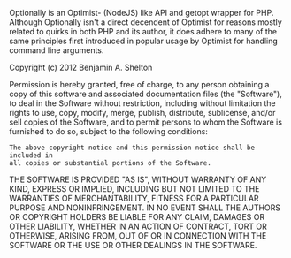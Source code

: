 Optionally is an Optimist- (NodeJS) like API and getopt wrapper for PHP.
Although Optionally isn't a direct decendent of Optimist for reasons mostly
related to quirks in both PHP and its author, it does adhere to many of the same
principles first introduced in popular usage by Optimist for handling command
line arguments.

Copyright (c) 2012 Benjamin A. Shelton

Permission is hereby granted, free of charge, to any person obtaining a copy of
this software and associated documentation files (the "Software"), to deal in
the Software without restriction, including without limitation the rights to
use, copy, modify, merge, publish, distribute, sublicense, and/or sell copies of
the Software, and to permit persons to whom the Software is furnished to do so,
subject to the following conditions:

    The above copyright notice and this permission notice shall be included in
    all copies or substantial portions of the Software.

THE SOFTWARE IS PROVIDED "AS IS", WITHOUT WARRANTY OF ANY KIND, EXPRESS OR
IMPLIED, INCLUDING BUT NOT LIMITED TO THE WARRANTIES OF MERCHANTABILITY, FITNESS
FOR A PARTICULAR PURPOSE AND NONINFRINGEMENT. IN NO EVENT SHALL THE AUTHORS OR
COPYRIGHT HOLDERS BE LIABLE FOR ANY CLAIM, DAMAGES OR OTHER LIABILITY, WHETHER
IN AN ACTION OF CONTRACT, TORT OR OTHERWISE, ARISING FROM, OUT OF OR IN
CONNECTION WITH THE SOFTWARE OR THE USE OR OTHER DEALINGS IN THE SOFTWARE.